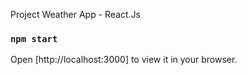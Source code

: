 Project Weather App - React.Js

### `npm start`
Open [http://localhost:3000] to view it in your browser.
